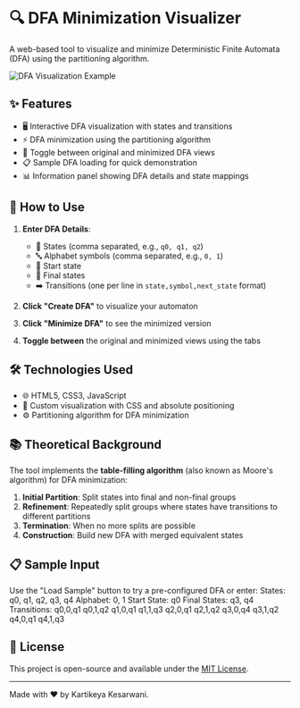 # 🔍 DFA Minimization Visualizer

A web-based tool to visualize and minimize Deterministic Finite Automata (DFA) using the partitioning algorithm.

![DFA Visualization Example](https://via.placeholder.com/800x400?text=DFA+Visualization+Screenshot)

## ✨ Features

- 🖥️ Interactive DFA visualization with states and transitions
- ⚡ DFA minimization using the partitioning algorithm
- 🔄 Toggle between original and minimized DFA views
- 📋 Sample DFA loading for quick demonstration
- 📊 Information panel showing DFA details and state mappings

## 🚀 How to Use

1. **Enter DFA Details**:
   - 📌 States (comma separated, e.g., `q0, q1, q2`)
   - 🔤 Alphabet symbols (comma separated, e.g., `0, 1`)
   - 🏁 Start state
   - 🎯 Final states
   - ➡️ Transitions (one per line in `state,symbol,next_state` format)

2. **Click "Create DFA"** to visualize your automaton

3. **Click "Minimize DFA"** to see the minimized version

4. **Toggle between** the original and minimized views using the tabs

## 🛠️ Technologies Used

- 🌐 HTML5, CSS3, JavaScript
- 🎨 Custom visualization with CSS and absolute positioning
- ⚙️ Partitioning algorithm for DFA minimization

## 📚 Theoretical Background

The tool implements the **table-filling algorithm** (also known as Moore's algorithm) for DFA minimization:

1. **Initial Partition**: Split states into final and non-final groups
2. **Refinement**: Repeatedly split groups where states have transitions to different partitions
3. **Termination**: When no more splits are possible
4. **Construction**: Build new DFA with merged equivalent states

## 📋 Sample Input

Use the "Load Sample" button to try a pre-configured DFA or enter:
States: q0, q1, q2, q3, q4
Alphabet: 0, 1
Start State: q0
Final States: q3, q4
Transitions:
q0,0,q1
q0,1,q2
q1,0,q1
q1,1,q3
q2,0,q1
q2,1,q2
q3,0,q4
q3,1,q2
q4,0,q1
q4,1,q3



## 📜 License

This project is open-source and available under the [MIT License](LICENSE).

---

Made with ❤️ by Kartikeya Kesarwani.
